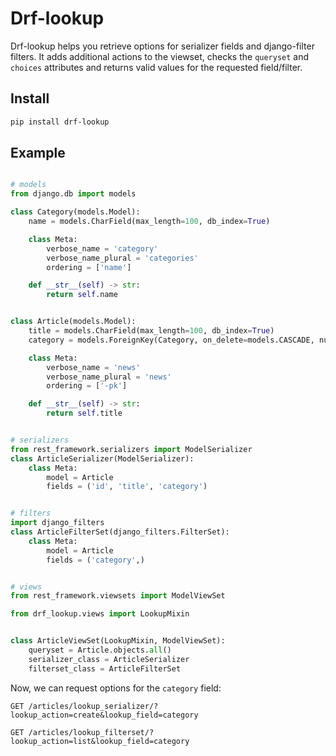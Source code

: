 # Drf-lookup

Drf-lookup helps you retrieve options for serializer fields and django-filter 
filters. It adds additional actions to the viewset, checks the `queryset` and 
`choices` attributes and returns valid values for the requested field/filter.

## Install

```bash
pip install drf-lookup
```

## Example

```python

# models
from django.db import models

class Category(models.Model):
    name = models.CharField(max_length=100, db_index=True)

    class Meta:
        verbose_name = 'category'
        verbose_name_plural = 'categories'
        ordering = ['name']

    def __str__(self) -> str:
        return self.name


class Article(models.Model):
    title = models.CharField(max_length=100, db_index=True)
    category = models.ForeignKey(Category, on_delete=models.CASCADE, null=True)

    class Meta:
        verbose_name = 'news'
        verbose_name_plural = 'news'
        ordering = ['-pk']

    def __str__(self) -> str:
        return self.title


# serializers
from rest_framework.serializers import ModelSerializer
class ArticleSerializer(ModelSerializer):
    class Meta:
        model = Article
        fields = ('id', 'title', 'category')


# filters
import django_filters
class ArticleFilterSet(django_filters.FilterSet):
    class Meta:
        model = Article
        fields = ('category',)


# views
from rest_framework.viewsets import ModelViewSet

from drf_lookup.views import LookupMixin


class ArticleViewSet(LookupMixin, ModelViewSet):
    queryset = Article.objects.all()
    serializer_class = ArticleSerializer
    filterset_class = ArticleFilterSet

```

Now, we can request options for the `category` field:

```
GET /articles/lookup_serializer/?lookup_action=create&lookup_field=category

GET /articles/lookup_filterset/?lookup_action=list&lookup_field=category
```
